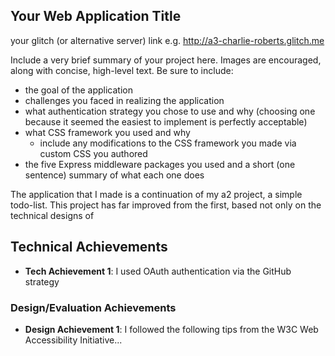 ## Your Web Application Title

your glitch (or alternative server) link e.g. http://a3-charlie-roberts.glitch.me

Include a very brief summary of your project here. Images are encouraged, along with concise, high-level text. Be sure to include:

- the goal of the application
- challenges you faced in realizing the application
- what authentication strategy you chose to use and why (choosing one because it seemed the easiest to implement is perfectly acceptable)
- what CSS framework you used and why
  - include any modifications to the CSS framework you made via custom CSS you authored
- the five Express middleware packages you used and a short (one sentence) summary of what each one does

The application that I made is a continuation of my a2 project, a simple todo-list. This project has far improved from the first, based not only on the technical designs of

## Technical Achievements

- **Tech Achievement 1**: I used OAuth authentication via the GitHub strategy

### Design/Evaluation Achievements

- **Design Achievement 1**: I followed the following tips from the W3C Web Accessibility Initiative...
